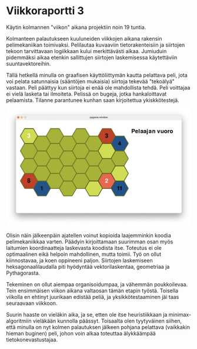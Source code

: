 # Viikkoraportti 3

Käytin kolmannen "viikon" aikana projektiin noin 19 tuntia.

Kolmanteen palautukseen kuuluneiden viikkojen aikana rakensin pelimekaniikan toimivaksi. Pelilautaa kuvaaviin tietorakenteisiin ja siirtojen tekoon tarvittavaan logiikkaan kului merkittävästi aikaa. Jumiuduin pidemmäksi aikaa etenkin sallittujen siirtojen laskemisessa käytettäviin suuntavektoreihin.

Tällä hetkellä minulla on graafisen käyttöliittymän kautta pelattava peli, jota voi pelata satunnaisia (sääntöjen mukaisia) siirtoja tekevää "tekoälyä" vastaan. Peli päättyy kun siirtoja ei enää ole mahdollista tehdä. Peli voittajaa ei vielä lasketa tai ilmoiteta. Pelissä on bugeja, jotka hankaloittavat pelaamista. Tilanne parantunee kunhan saan kirjoitettua ykiskkötestejä.

![Kuvakaappaus sovelluksesta viikon 3 päättyessä](/dokumentaatio/kuvat/viikko_3.png "Kuvakaappaus sovelluksesta viikon 3 päättyessä")

Olisin näin jälkeenpäin ajatellen voinut kopioida laajemminkin koodia pelimekaniikkaa varten. Päädyin kirjoittamaan suurimman osan myös laitumien koordinaatteja laskevasta koodista itse. Toteutus ei ole optimaalinen eikä helpoin mahdollinen, mutta toimii. Työ on ollut kiinnostavaa, ja koen oppineeni paljon. Siirtojen laskemiseen heksagonaalilaudalla piti hyödyntää vektorilaskentaa, geometriaa ja Pythagorasta.

Tekeminen on ollut aiempaa organisoidumpaa, ja vähemmän poukkoilevaa. Tein ensimmäisen viikon aikana valtaosan tämän etapin työstä. Toisella viikolla en ehtinyt juurikaan edistää peliä, ja yksikkötestaaminen jäi taas seuraavaan viikkoon.

Suurin haaste on vieläkin aika, ja se, etten ole itse heuristiikkaan ja minimax-algoritmiin vieläkään kunnolla päässyt. Toisaalta olen tyytyväinen siihen, että minulla on nyt kolmen palautuksen jälkeen pohjana pelattava (vaikkakin hieman buginen) peli, johon voin alkaa toteuttaa älykkäämpää tietokonevastustajaa.
